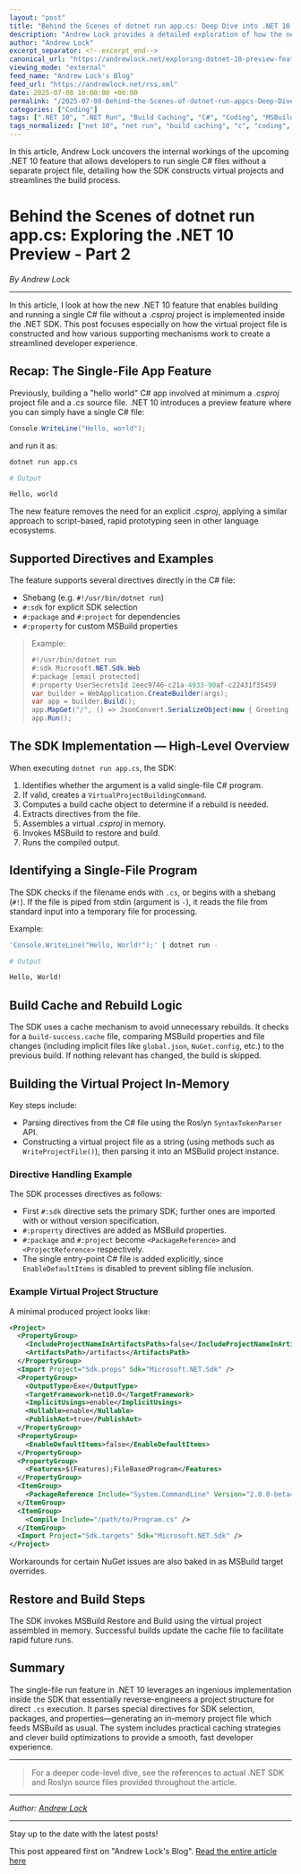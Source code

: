 ```yaml
---
layout: "post"
title: "Behind the Scenes of dotnet run app.cs: Deep Dive into .NET 10 Single-File Run Experience"
description: "Andrew Lock provides a detailed exploration of how the new single-file run feature in .NET 10 works under the hood. He investigates the implementation in the .NET SDK, focusing on virtual project file construction, build caching, directive handling, and the overall execution model for running C# files without a .csproj."
author: "Andrew Lock"
excerpt_separator: <!--excerpt_end-->
canonical_url: "https://andrewlock.net/exploring-dotnet-10-preview-features-2-behind-the-scenes-of-dotnet-run-app.cs/"
viewing_mode: "external"
feed_name: "Andrew Lock's Blog"
feed_url: "https://andrewlock.net/rss.xml"
date: 2025-07-08 10:00:00 +00:00
permalink: "/2025-07-08-Behind-the-Scenes-of-dotnet-run-appcs-Deep-Dive-into-NET-10-Single-File-Run-Experience.html"
categories: ["Coding"]
tags: [".NET 10", ".NET Run", "Build Caching", "C#", "Coding", "MSBuild", "Posts", "Roslyn", "SDK Directives", "Single File Application", "Source Code Dive", "Top Level Statements", "Virtual Project File"]
tags_normalized: ["net 10", "net run", "build caching", "c", "coding", "msbuild", "posts", "roslyn", "sdk directives", "single file application", "source code dive", "top level statements", "virtual project file"]
---
```


In this article, Andrew Lock uncovers the internal workings of the upcoming .NET 10 feature that allows developers to run single C# files without a separate project file, detailing how the SDK constructs virtual projects and streamlines the build process.<!--excerpt_end-->

# Behind the Scenes of dotnet run app.cs: Exploring the .NET 10 Preview - Part 2

*By Andrew Lock*

---

In this article, I look at how the new .NET 10 feature that enables building and running a single C# file without a *.csproj* project is implemented inside the .NET SDK. This post focuses especially on how the virtual project file is constructed and how various supporting mechanisms work to create a streamlined developer experience.

## Recap: The Single-File App Feature

Previously, building a "hello world" C# app involved at minimum a *.csproj* project file and a *.cs* source file. .NET 10 introduces a preview feature where you can simply have a single C# file:

```csharp
Console.WriteLine("Hello, world");
```

and run it as:

```bash
dotnet run app.cs

# Output

Hello, world
```

The new feature removes the need for an explicit *.csproj*, applying a similar approach to script-based, rapid prototyping seen in other language ecosystems.

## Supported Directives and Examples

The feature supports several directives directly in the C# file:

- Shebang (e.g. `#!/usr/bin/dotnet run`)
- `#:sdk` for explicit SDK selection
- `#:package` and `#:project` for dependencies
- `#:property` for custom MSBuild properties

> Example:
>
> ```csharp
> #!/usr/bin/dotnet run
> #:sdk Microsoft.NET.Sdk.Web
> #:package [email protected]
> #:property UserSecretsId 2eec9746-c21a-4933-90af-c22431f35459
> var builder = WebApplication.CreateBuilder(args);
> var app = builder.Build();
> app.MapGet("/", () => JsonConvert.SerializeObject(new { Greeting = "Hello, World!" }));
> app.Run();
> ```

## The SDK Implementation — High-Level Overview

When executing `dotnet run app.cs`, the SDK:

1. Identifies whether the argument is a valid single-file C# program.
2. If valid, creates a `VirtualProjectBuildingCommand`.
3. Computes a build cache object to determine if a rebuild is needed.
4. Extracts directives from the file.
5. Assembles a virtual *.csproj* in memory.
6. Invokes MSBuild to restore and build.
7. Runs the compiled output.

## Identifying a Single-File Program

The SDK checks if the filename ends with `.cs`, or begins with a shebang (`#!`). If the file is piped from stdin (argument is `-`), it reads the file from standard input into a temporary file for processing.

Example:

```bash
'Console.WriteLine("Hello, World!");' | dotnet run -

# Output

Hello, World!
```

## Build Cache and Rebuild Logic

The SDK uses a cache mechanism to avoid unnecessary rebuilds. It checks for a `build-success.cache` file, comparing MSBuild properties and file changes (including implicit files like `global.json`, `NuGet.config`, etc.) to the previous build. If nothing relevant has changed, the build is skipped.

## Building the Virtual Project In-Memory

Key steps include:

- Parsing directives from the C# file using the Roslyn `SyntaxTokenParser` API.
- Constructing a virtual project file as a string (using methods such as `WriteProjectFile()`), then parsing it into an MSBuild project instance.

### Directive Handling Example

The SDK processes directives as follows:

- First `#:sdk` directive sets the primary SDK; further ones are imported with or without version specification.
- `#:property` directives are added as MSBuild properties.
- `#:package` and `#:project` become `<PackageReference>` and `<ProjectReference>` respectively.
- The single entry-point C# file is added explicitly, since `EnableDefaultItems` is disabled to prevent sibling file inclusion.

### Example Virtual Project Structure

A minimal produced project looks like:

```xml
<Project>
  <PropertyGroup>
    <IncludeProjectNameInArtifactsPaths>false</IncludeProjectNameInArtifactsPaths>
    <ArtifactsPath>/artifacts</ArtifactsPath>
  </PropertyGroup>
  <Import Project="Sdk.props" Sdk="Microsoft.NET.Sdk" />
  <PropertyGroup>
    <OutputType>Exe</OutputType>
    <TargetFramework>net10.0</TargetFramework>
    <ImplicitUsings>enable</ImplicitUsings>
    <Nullable>enable</Nullable>
    <PublishAot>true</PublishAot>
  </PropertyGroup>
  <PropertyGroup>
    <EnableDefaultItems>false</EnableDefaultItems>
  </PropertyGroup>
  <PropertyGroup>
    <Features>$(Features);FileBasedProgram</Features>
  </PropertyGroup>
  <ItemGroup>
    <PackageReference Include="System.CommandLine" Version="2.0.0-beta4.22272.1" />
  </ItemGroup>
  <ItemGroup>
    <Compile Include="/path/to/Program.cs" />
  </ItemGroup>
  <Import Project="Sdk.targets" Sdk="Microsoft.NET.Sdk" />
</Project>
```

Workarounds for certain NuGet issues are also baked in as MSBuild target overrides.

## Restore and Build Steps

The SDK invokes MSBuild Restore and Build using the virtual project assembled in memory. Successful builds update the cache file to facilitate rapid future runs.

## Summary

The single-file run feature in .NET 10 leverages an ingenious implementation inside the SDK that essentially reverse-engineers a project structure for direct `.cs` execution. It parses special directives for SDK selection, packages, and properties—generating an in-memory project file which feeds MSBuild as usual. The system includes practical caching strategies and clever build optimizations to provide a smooth, fast developer experience.

---

> For a deeper code-level dive, see the references to actual .NET SDK and Roslyn source files provided throughout the article.

---

*Author: [Andrew Lock](https://www.andrewlock.net/)*

---

Stay up to the date with the latest posts!

This post appeared first on "Andrew Lock's Blog". [Read the entire article here](https://andrewlock.net/exploring-dotnet-10-preview-features-2-behind-the-scenes-of-dotnet-run-app.cs/)
